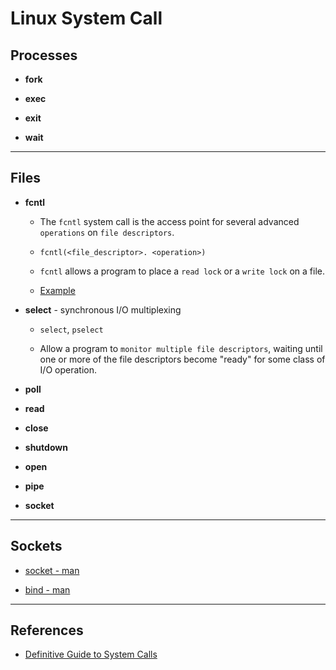 # Linux System Call

## Processes

* __fork__

* __exec__

* __exit__

* __wait__


---

## Files

* __fcntl__

    * The `fcntl` system call is the access point for several advanced `operations` on `file descriptors`. 

    * `fcntl(<file_descriptor>. <operation>)`

    * `fcntl` allows a program to place a `read lock` or a `write lock` on a file.

    * [Example](https://www.informit.com/articles/article.aspx?p=23618&seqNum=4)

* __select__ - synchronous I/O multiplexing

    * `select`, `pselect`

    * Allow a program to `monitor multiple file descriptors`, waiting until one or more of the file descriptors become "ready" for some class of I/O operation.

* __poll__

* __read__

* __close__

* __shutdown__

* __open__

* __pipe__

* __socket__



---

## Sockets

* [socket - man](https://man7.org/linux/man-pages/man7/socket.7.html)

* [bind - man](https://man7.org/linux/man-pages/man2/bind.2.html)

---

## References

* [Definitive Guide to System Calls](https://blog.packagecloud.io/eng/2016/04/05/the-definitive-guide-to-linux-system-calls)